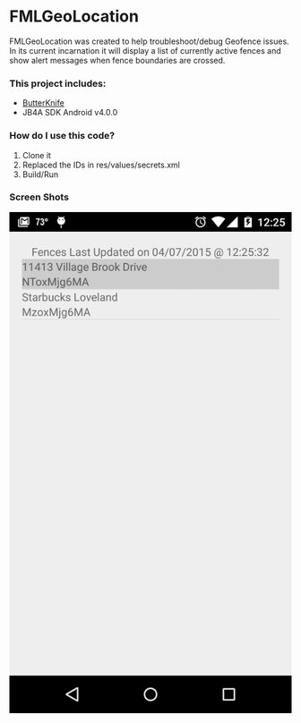 # FMLGeoLocation #

FMLGeoLocation was created to help troubleshoot/debug Geofence issues.  In its current incarnation it will display a list of currently active fences and show alert messages when fence boundaries are crossed.



### This project includes: ###

* [ButterKnife](https://github.com/JakeWharton/butterknife)
* JB4A SDK Android v4.0.0

### How do I use this code? ###

1. Clone it
2. Replaced the IDs in res/values/secrets.xml
3. Build/Run

### Screen Shots ###

![Alt Movie List](/2015-04-07%2016.25.36.png?raw=true "Fence List")
